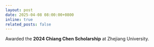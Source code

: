 ```yaml
---
layout: post
date: 2025-04-08 08:00:00+0800
inline: true
related_posts: false
---
```


Awarded the **2024 Chiang Chen Scholarship** at Zhejiang University.
